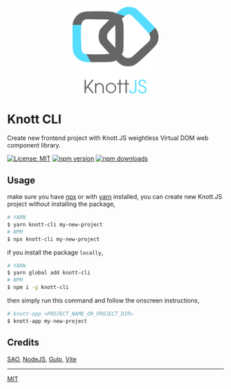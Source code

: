 <p align="center">
  <img src="knott-logo.svg" width="200px" alt="Knott JS">
</p>

# Knott CLI

Create new frontend project with Knott.JS weightless Virtual DOM web component library.

[![License: MIT](https://img.shields.io/badge/License-MIT-brightgreen.svg)](https://opensource.org/licenses/MIT)
[![npm version](https://badge.fury.io/js/knott-cli.svg)](https://badge.fury.io/js/knott-cli)
[![npm downloads](https://img.shields.io/npm/dm/knott-cli.svg)](https://www.npmjs.com/package/knott-cli)

## Usage

make sure you have [npx](https://www.npmjs.com/package/npx) or with [yarn](https://yarnpkg.com/en/) installed, you can create new Knott.JS project without installing the package,

```bash
# YARN
$ yarn knott-cli my-new-project
# NPM
$ npx knott-cli my-new-project
```

if you install the package `locally`,

```bash
# YARN
$ yarn global add knott-cli
# NPM
$ npm i -g knott-cli
```

then simply run this command and follow the onscreen instructions,

```bash
# knott-app <PROJECT_NAME_OR_PROJECT_DIR>
$ knott-app my-new-project
```

## Credits

[SAO](https://github.com/saojs/sao), [NodeJS](https://nodejs.org/), [Gulp](https://gulpjs.com/), [Vite](https://vitejs.dev/)

---

[MIT](https://github.com/louislow81/knott-cli/blob/master/LICENSE)
